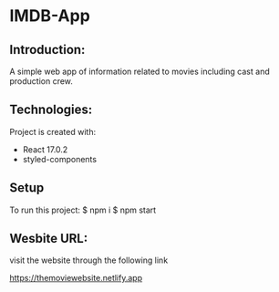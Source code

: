 # IMDB-App
## Introduction:
A simple web app of information related to movies including cast and production crew.

## Technologies:
Project is created with:
* React 17.0.2
* styled-components

## Setup
To run this project:
$ npm i
$ npm start 

## Wesbite URL:
visit the website through the following link

https://themoviewebsite.netlify.app
